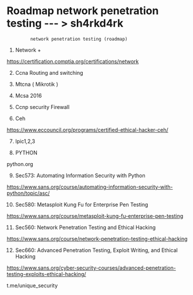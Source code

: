# Roadmap network penetration testing   --- > sh4rkd4rk 
            
             network penetration testing (roadmap)
                         
             
1. Network +

https://certification.comptia.org/certifications/network

2. Ccna Routing and switching

3. Mtcna ( Mikrotik )

4. Mcsa 2016

5. Ccnp security Firewall

6. Ceh

https://www.eccouncil.org/programs/certified-ethical-hacker-ceh/

7. lpic1,2,3


8. PYTHON

python.org

9. Sec573: Automating Information Security with Python

https://www.sans.org/course/automating-information-security-with-python/topic/asc/

10. Sec580: Metasploit Kung Fu for Enterprise Pen Testing

https://www.sans.org/course/metasploit-kung-fu-enterprise-pen-testing

11. Sec560: Network Penetration Testing and Ethical Hacking

https://www.sans.org/course/network-penetration-testing-ethical-hacking

12. Sec660: Advanced Penetration Testing, Exploit Writing, and Ethical Hacking

https://www.sans.org/cyber-security-courses/advanced-penetration-testing-exploits-ethical-hacking/
               
t.me/unique_security 

